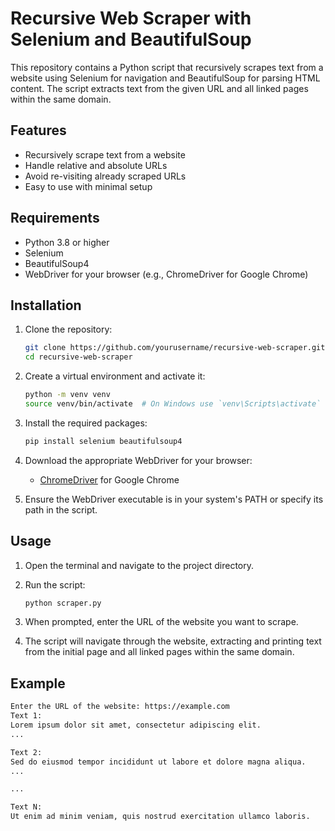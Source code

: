 # Recursive Web Scraper with Selenium and BeautifulSoup

This repository contains a Python script that recursively scrapes text from a website using Selenium for navigation and BeautifulSoup for parsing HTML content. The script extracts text from the given URL and all linked pages within the same domain.

## Features

- Recursively scrape text from a website
- Handle relative and absolute URLs
- Avoid re-visiting already scraped URLs
- Easy to use with minimal setup

## Requirements

- Python 3.8 or higher
- Selenium
- BeautifulSoup4
- WebDriver for your browser (e.g., ChromeDriver for Google Chrome)

## Installation

1. Clone the repository:
    ```bash
    git clone https://github.com/yourusername/recursive-web-scraper.git
    cd recursive-web-scraper
    ```

2. Create a virtual environment and activate it:
    ```bash
    python -m venv venv
    source venv/bin/activate  # On Windows use `venv\Scripts\activate`
    ```

3. Install the required packages:
    ```bash
    pip install selenium beautifulsoup4
    ```

4. Download the appropriate WebDriver for your browser:
    - [ChromeDriver](https://sites.google.com/a/chromium.org/chromedriver/downloads) for Google Chrome

5. Ensure the WebDriver executable is in your system's PATH or specify its path in the script.

## Usage

1. Open the terminal and navigate to the project directory.

2. Run the script:
    ```bash
    python scraper.py
    ```

3. When prompted, enter the URL of the website you want to scrape.

4. The script will navigate through the website, extracting and printing text from the initial page and all linked pages within the same domain.

## Example

```bash
Enter the URL of the website: https://example.com
Text 1:
Lorem ipsum dolor sit amet, consectetur adipiscing elit.
...

Text 2:
Sed do eiusmod tempor incididunt ut labore et dolore magna aliqua.
...

...

Text N:
Ut enim ad minim veniam, quis nostrud exercitation ullamco laboris.
